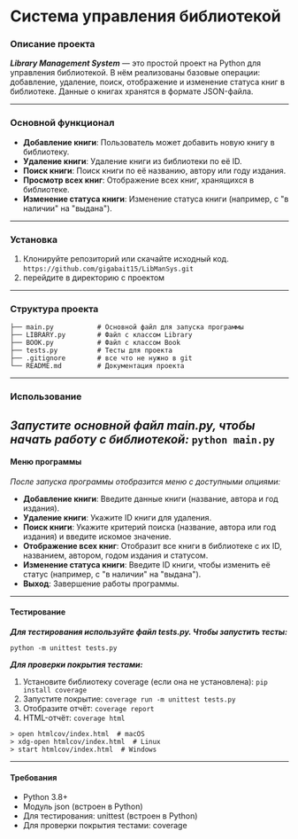 # Система управления библиотекой
### Описание проекта
***Library Management System*** — это простой проект на Python для управления библиотекой. В нём реализованы базовые операции: добавление, удаление, поиск, отображение и изменение статуса книг в библиотеке. Данные о книгах хранятся в формате JSON-файла.

---
### Основной функционал
- **Добавление книги**: Пользователь может добавить новую книгу в библиотеку.
- **Удаление книги**: Удаление книги из библиотеки по её ID.
- **Поиск книги**: Поиск книги по её названию, автору или году издания.
- **Просмотр всех книг**: Отображение всех книг, хранящихся в библиотеке.
- **Изменение статуса книги**: Изменение статуса книги (например, с "в наличии" на "выдана").
---
### Установка
1. Клонируйте репозиторий или скачайте исходный код.
`https://github.com/gigabait15/LibManSys.git`
2. перейдите в директорию с проектом
---
### Структура проекта
```
├── main.py           # Основной файл для запуска программы
├── LIBRARY.py        # Файл с классом Library
├── BOOK.py           # Файл с классом Book 
├── tests.py          # Тесты для проекта
├── .gitignore        # все что не нужно в git
└── README.md         # Документация проекта
```
---
### Использование
***Запустите основной файл main.py, чтобы начать работу с библиотекой:***
`python main.py`
---
#### Меню программы
*После запуска программы отобразится меню с доступными опциями:*

- **Добавление книги**: Введите данные книги (название, автора и год издания).
- **Удаление книги**: Укажите ID книги для удаления.
- **Поиск книги**: Укажите критерий поиска (название, автора или год издания) и введите искомое значение.
- **Отображение всех книг**: Отобразит все книги в библиотеке с их ID, названием, автором, годом издания и статусом.
- **Изменение статуса книги**: Введите ID книги, чтобы изменить её статус (например, с "в наличии" на "выдана").
- **Выход**: Завершение работы программы.
---
#### Тестирование
***Для тестирования используйте файл tests.py. Чтобы запустить тесты:***

`python -m unittest tests.py`

***Для проверки покрытия тестами:***

1. Установите библиотеку coverage (если она не установлена):
`pip install coverage`
2. Запустите покрытие:
`coverage run -m unittest tests.py`
3. Отобразите отчёт:
`coverage report`
4. HTML-отчёт:
`coverage html`
```
> open htmlcov/index.html  # macOS
> xdg-open htmlcov/index.html  # Linux
> start htmlcov/index.html  # Windows
```
---
#### Требования
* Python 3.8+
* Модуль json (встроен в Python)
* Для тестирования: unittest (встроен в Python)
* Для проверки покрытия тестами: coverage